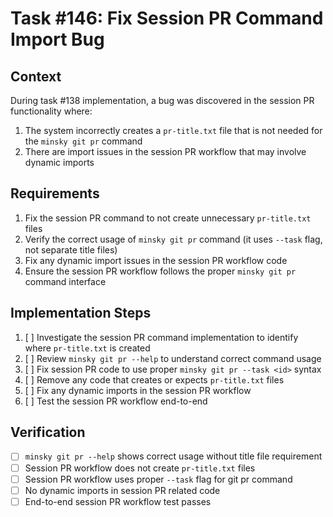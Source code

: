 # Task #146: Fix Session PR Command Import Bug

## Context

During task #138 implementation, a bug was discovered in the session PR functionality where:
1. The system incorrectly creates a `pr-title.txt` file that is not needed for the `minsky git pr` command
2. There are import issues in the session PR workflow that may involve dynamic imports

## Requirements

1. Fix the session PR command to not create unnecessary `pr-title.txt` files
2. Verify the correct usage of `minsky git pr` command (it uses `--task` flag, not separate title files)
3. Fix any dynamic import issues in the session PR workflow code
4. Ensure the session PR workflow follows the proper `minsky git pr` command interface

## Implementation Steps

1. [ ] Investigate the session PR command implementation to identify where `pr-title.txt` is created
2. [ ] Review `minsky git pr --help` to understand correct command usage
3. [ ] Fix session PR code to use proper `minsky git pr --task <id>` syntax
4. [ ] Remove any code that creates or expects `pr-title.txt` files
5. [ ] Fix any dynamic imports in the session PR workflow
6. [ ] Test the session PR workflow end-to-end

## Verification

- [ ] `minsky git pr --help` shows correct usage without title file requirement
- [ ] Session PR workflow does not create `pr-title.txt` files
- [ ] Session PR workflow uses proper `--task` flag for git pr command
- [ ] No dynamic imports in session PR related code
- [ ] End-to-end session PR workflow test passes 
